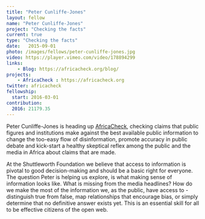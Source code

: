 ```yaml
---
title: "Peter Cunliffe-Jones"
layout: fellow
name: "Peter Cunliffe-Jones"
project: "Checking the facts"
current: true
type: "Checking the facts"
date:   2015-09-01
photo: /images/fellows/peter-cunliffe-jones.jpg
video: https://player.vimeo.com/video/178894299
links:
    - Blog: https://africacheck.org/blog/
projects:
    - AfricaCheck : https://africacheck.org
twitter: africacheck
fellowship:
  start: 2016-03-01
contribution:
  2016: 21179.35
---
```

Peter Cunliffe-Jones is heading up [AfricaCheck](https://africacheck.org), checking claims that public figures and institutions make against the best available public information to change the too-easy flow of disinformation, promote accuracy in public debate and kick-start a healthy skeptical reflex among the public and the media in Africa about claims that are made.

At the Shuttleworth Foundation we believe that access to information is pivotal to good decision-making and should be a basic right for everyone. The question Peter is helping us explore, is what making sense of information looks like. What is missing from the media headlines? How do we make the most of the information we, as the public, have access to - distinguish true from false, map relationships that encourage bias, or simply determine that no definitive answer exists yet. This is an essential skill for all to be effective citizens of the open web.
